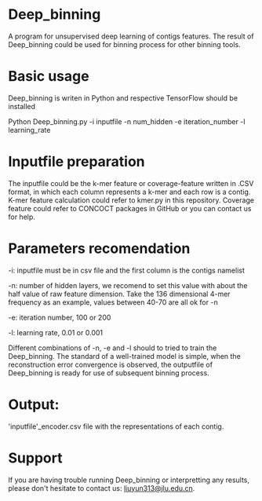 # Deep_binning
A program for unsupervised deep learning of contigs features. The result of Deep_binning could be used for binning process for other binning tools.

# Basic usage

Deep_binning is writen in Python and respective TensorFlow should be installed

Python Deep_binning.py -i inputfile -n num_hidden -e iteration_number -l learning_rate

# Inputfile preparation 

The inputfile could be the k-mer feature or coverage-feature written in .CSV format, in which each column represents a k-mer and each row is a contig. K-mer feature calculation could refer to kmer.py in this repository. Coverage feature could refer to CONCOCT packages in GitHub or you can contact us for help.

# Parameters recomendation

-i: inputfile must be in csv file and the first column is the contigs namelist

-n: number of hidden layers, we recomend to set this value with about the half value of raw feature dimension. Take the 136 dimensional 4-mer frequency as an example, values between 40-70 are all ok for -n   

-e: iteration number, 100 or 200

-l: learning rate, 0.01 or 0.001

Different combinations of -n, -e and -l should to tried to train the Deep_binning. The standard of a well-trained model is simple, when the reconstruction error convergence is observed, the outputfile of Deep_binning is ready for use of subsequent binning process.

# Output:
'inputfile'_encoder.csv file with the representations of each contig.

# Support
If you are having trouble running Deep_binning or interpretting any results, please don't hesitate to contact us: liuyun313@jlu.edu.cn.
